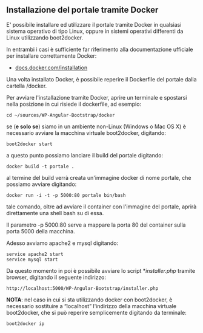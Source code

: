 ## Installazione del portale tramite Docker

E' possibile installare ed utilizzare il portale tramite Docker in qualsiasi sistema operativo di tipo Linux, oppure in sistemi operativi differenti da Linux utilizzando boot2docker.

In entrambi i casi è sufficiente far riferimento alla documentazione ufficiale per installare correttamente Docker:

- [docs.docker.com/installation](https://docs.docker.com/installation/)

Una volta installato Docker, è possibile reperire il Dockerfile del portale dalla cartella /docker.

Per avviare l'installazione tramite Docker, aprire un terminale e spostarsi nella posizione in cui risiede il dockerfile, ad esempio:

```cd ~/sources/WP-Angular-Bootstrap/docker```

se (**e solo se**) siamo in un ambiente non-Linux (Windows o Mac OS X) è necessario avviare la macchina virtuale boot2docker, digitando:

```boot2docker start```

a questo punto possiamo lanciare il build del portale digitando:

```docker build -t portale .```
 
al termine del build verrà creata un'immagine docker di nome portale, che possiamo avviare digitando:

```docker run -i -t -p 5000:80 portale bin/bash```

tale comando, oltre ad avviare il container con l'immagine del portale, aprirà direttamente una shell bash su di essa.

Il parametro -p 5000:80 serve a mappare la porta 80 del container sulla porta 5000 della macchina.

Adesso avviamo apache2 e mysql digitando:

```
service apache2 start
service mysql start
```

Da questo momento in poi è possibile avviare lo script **installer.php* tramite browser, digitando il seguente indirizzo:

```http://localhost:5000/WP-Angular-Bootstrap/installer.php```

**NOTA**: nel caso in cui si sta utilizzando docker con boot2docker, è necessario sostituire a “localhost” l'indirizzo della macchina virtuale boot2docker, che si può reperire semplicemente digitando da terminale:

```boot2docker ip```
